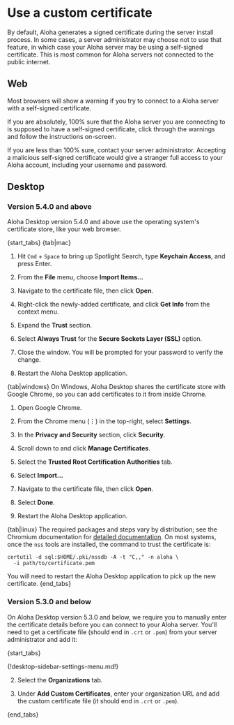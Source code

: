 # Use a custom certificate

By default, Aloha generates a signed certificate during the server install
process. In some cases, a server administrator may choose not to use that
feature, in which case your Aloha server may be using a self-signed
certificate. This is most common for Aloha servers not connected to the
public internet.

## Web

Most browsers will show a warning if you try to connect to a Aloha server
with a self-signed certificate.

If you are absolutely, 100% sure that the Aloha server you are connecting to
is supposed to have a self-signed certificate, click through the warnings
and follow the instructions on-screen.

If you are less than 100% sure, contact your server
administrator. Accepting a malicious self-signed certificate would
give a stranger full access to your Aloha account, including your
username and password.

## Desktop

### Version 5.4.0 and above

Aloha Desktop version 5.4.0 and above use the operating system's
certificate store, like your web browser.

{start_tabs}
{tab|mac}
1. Hit `Cmd` + `Space` to bring up Spotlight Search, type **Keychain
   Access**, and press Enter.

2. From the **File** menu, choose **Import Items...**

3. Navigate to the certificate file, then click **Open**.

4. Right-click the newly-added certificate, and click **Get Info** from
   the context menu.

5. Expand the **Trust** section.

6. Select **Always Trust** for the **Secure Sockets Layer (SSL)** option.

7. Close the window.  You will be prompted for your password to verify
   the change.

8. Restart the Aloha Desktop application.

{tab|windows}
On Windows, Aloha Desktop shares the certificate store with
Google Chrome, so you can add certificates to it from inside
Chrome.

1. Open Google Chrome.

2. From the Chrome menu (⋮) in the top-right, select **Settings**.

2. In the **Privacy and Security** section, click **Security**.

3. Scroll down to and click **Manage Certificates**.

4. Select the **Trusted Root Certification Authorities** tab.

5. Select **Import...**

6. Navigate to the certificate file, then click **Open**.

7. Select **Done**.

8. Restart the Aloha Desktop application.

{tab|linux}
The required packages and steps vary by distribution; see the Chromium
documentation for [detailed documentation][linux].  On most systems,
once the `nss` tools are installed, the command to trust the
certificate is:

```
certutil -d sql:$HOME/.pki/nssdb -A -t "C,," -n aloha \
  -i path/to/certificate.pem
```

You will need to restart the Aloha Desktop application to pick up the
new certificate.
{end_tabs}


### Version 5.3.0 and below

On Aloha Desktop version 5.3.0 and below, we require you to manually
enter the certificate details before you can connect to your Aloha
server. You'll need to get a certificate file (should end in `.crt` or
`.pem`) from your server administrator and add it:

{start_tabs}

{!desktop-sidebar-settings-menu.md!}

2. Select the **Organizations** tab.

3. Under **Add Custom Certificates**, enter your organization URL and add
   the custom certificate file (it should end in `.crt` or `.pem`).

{end_tabs}




[linux]: https://chromium.googlesource.com/chromium/src.git/+/main/docs/linux/cert_management.md
